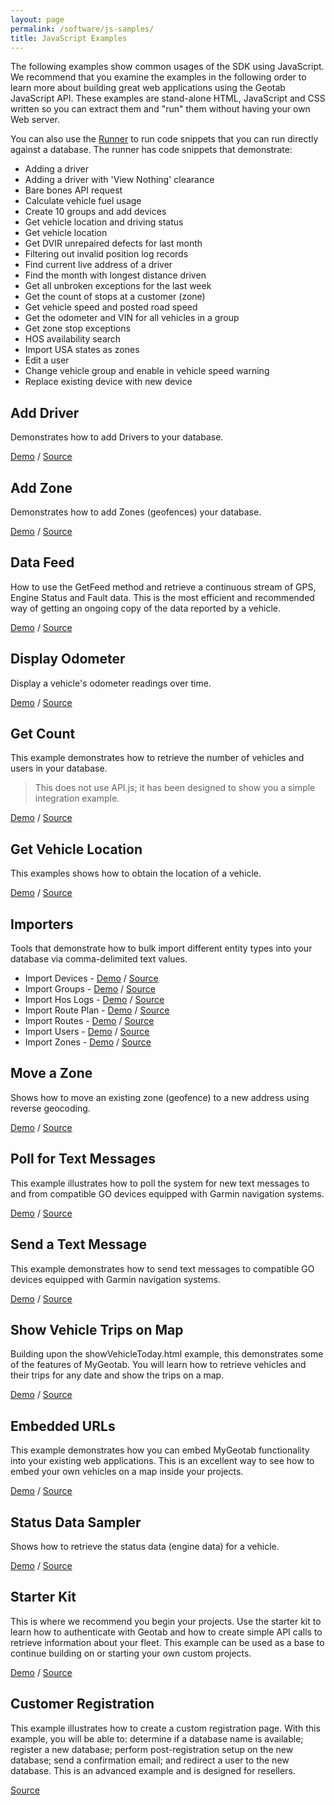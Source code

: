 ```yaml
---
layout: page
permalink: /software/js-samples/
title: JavaScript Examples
---
```


The following examples show common usages of the SDK using JavaScript. We recommend that you examine the examples in the following order to learn more about building great web applications using the Geotab JavaScript API. These examples are stand-alone HTML, JavaScript and CSS written so you can extract them and "run" them without having your own Web server.

You can also use the [Runner](../api/runner.html) to run code snippets that you can run directly against a database. The runner has code snippets that demonstrate:

* Adding a driver
* Adding a driver with 'View Nothing' clearance
* Bare bones API request
* Calculate vehicle fuel usage
* Create 10 groups and add devices
* Get vehicle location and driving status
* Get vehicle location
* Get DVIR unrepaired defects for last month
* Filtering out invalid position log records
* Find current live address of a driver
* Find the month with longest distance driven
* Get all unbroken exceptions for the last week
* Get the count of stops at a customer (zone)
* Get vehicle speed and posted road speed
* Get the odometer and VIN for all vehicles in a group
* Get zone stop exceptions
* HOS availability search
* Import USA states as zones
* Edit a user
* Change vehicle group and enable in vehicle speed warning
* Replace existing device with new device

## Add Driver
Demonstrates how to add Drivers to your database.

[Demo](./addDriver.html) / [Source](https://github.com/Geotab/sdk/blob/master/src/software/js-samples/addDriver.html)

## Add Zone 

Demonstrates how to add Zones (geofences) your database.

[Demo](./addZone.html) / [Source](https://github.com/Geotab/sdk/blob/master/src/software/js-samples/addZone.html)

## Data Feed

How to use the GetFeed method and retrieve a continuous stream of GPS, Engine Status and Fault data. This is the most efficient and recommended way of getting an ongoing copy of the data reported by a vehicle.

[Demo](./dataFeed.html) / [Source](https://github.com/Geotab/sdk/blob/master/src/software/js-samples/dataFeed.html)

## Display Odometer

Display a vehicle's odometer readings over time.

[Demo](./displayOdometer.html) / [Source](https://github.com/Geotab/sdk/blob/master/src/software/js-samples/displayOdometer.html)

## Get Count

This example demonstrates how to retrieve the number of vehicles and users in your database. 

> This does not use API.js; it has been designed to show you a simple integration example.

[Demo](./getCount.html) / [Source](https://github.com/Geotab/sdk/blob/master/src/software/js-samples/getCount.html)

## Get Vehicle Location

This examples shows how to obtain the location of a vehicle.

[Demo](./getLocation.html) / [Source](https://github.com/Geotab/sdk/blob/master/src/software/js-samples/getLocation.html)

## Importers

Tools that demonstrate how to bulk import different entity types into your database via comma-delimited text values.

* Import Devices - [Demo](./importDevices.html) / [Source](https://github.com/Geotab/sdk/blob/master/src/software/js-samples/importDevices.html)
* Import Groups - [Demo](./importGroups.html) / [Source](https://github.com/Geotab/sdk/blob/master/src/software/js-samples/importGroups.html)
* Import Hos Logs - [Demo](./importHosLogs.html) / [Source](https://github.com/Geotab/sdk/blob/master/src/software/js-samples/importHosLogs.html)
* Import Route Plan - [Demo](./importRoutePlan.html) / [Source](https://github.com/Geotab/sdk/blob/master/src/software/js-samples/importRoutePlan.html)
* Import Routes - [Demo](./importRoutes.html) / [Source](https://github.com/Geotab/sdk/blob/master/src/software/js-samples/importRoutes.html)
* Import Users - [Demo](./importUsers.html) / [Source](https://github.com/Geotab/sdk/blob/master/src/software/js-samples/importUsers.html)
* Import Zones - [Demo](./importZones.html) / [Source](https://github.com/Geotab/sdk/blob/master/src/software/js-samples/importZones.html)

## Move a Zone

Shows how to move an existing zone (geofence) to a new address using reverse geocoding.

[Demo](./moveZone.html) / [Source](https://github.com/Geotab/sdk/blob/master/src/software/js-samples/moveZone.html)

## Poll for Text Messages

This example illustrates how to poll the system for new text messages to and from compatible GO devices equipped with Garmin navigation systems.

[Demo](./pollTextMessages.html) / [Source](https://github.com/Geotab/sdk/blob/master/src/software/js-samples/pollTextMessages.html)

## Send a Text Message

This example demonstrates how to send text messages to compatible GO devices equipped with Garmin navigation systems.

[Demo](./sendTextMessage.html) / [Source](https://github.com/Geotab/sdk/blob/master/src/software/js-samples/sendTextMessage.html)

## Show Vehicle Trips on Map

Building upon the showVehicleToday.html example, this demonstrates some of the features of MyGeotab. You will learn how to retrieve vehicles and their trips for any date and show the trips on a map.

[Demo](./showTrips.html) / [Source](https://github.com/Geotab/sdk/blob/master/src/software/js-samples/showTrips.html)

## Embedded URLs

This example demonstrates how you can embed MyGeotab functionality into your existing web applications. This is an excellent way to see how to embed your own vehicles on a map inside your projects.

[Demo](./singleSignOn.html) / [Source](https://github.com/Geotab/sdk/blob/master/src/software/js-samples/singleSignOn.html)

## Status Data Sampler

Shows how to retrieve the status data (engine data) for a vehicle.

[Demo](./statusDataSampler.html) / [Source](https://github.com/Geotab/sdk/blob/master/src/software/js-samples/statusDataSampler.html)

## Starter Kit

This is where we recommend you begin your projects. Use the starter kit to learn how to authenticate with Geotab and how to create simple API calls to retrieve information about your fleet. This example can be used as a base to continue building on or starting your own custom projects.

[Demo](./starterKit.html) / [Source](https://github.com/Geotab/sdk/blob/master/src/software/js-samples/starterKit.html)

## Customer Registration

This example illustrates how to create a custom registration page. With this example, you will be able to: determine if a database name is available; register a new database; perform post-registration setup on the new database; send a confirmation email; and redirect a user to the new database. This is an advanced example and is designed for resellers.

 [Source](https://github.com/Geotab/sample-registration)
